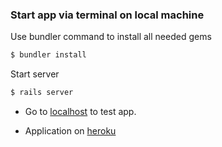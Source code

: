 ### Start app via terminal on local machine
Use bundler command to install all needed gems
```sh
$ bundler install
```

Start server
```sh
$ rails server
```

* Go to [localhost](http://localhost:3000/) to test app.

* Application on [heroku](https://quiet-thicket-77155.herokuapp.com/)
